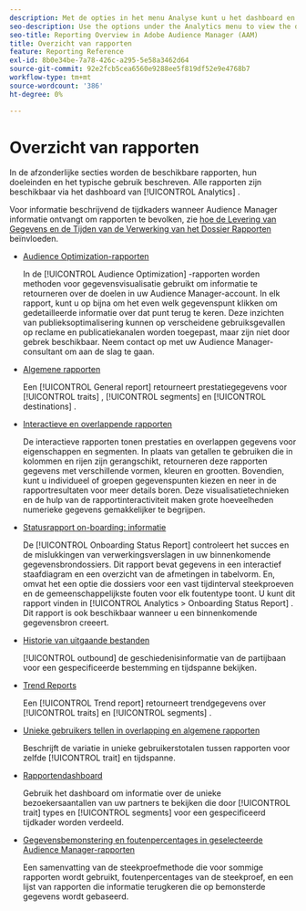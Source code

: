 ```yaml
---
description: Met de opties in het menu Analyse kunt u het dashboard en de verschillende rapporten weergeven.
seo-description: Use the options under the Analytics menu to view the dashboard and various reports in Adobe Audience Manager (AAM).
seo-title: Reporting Overview in Adobe Audience Manager (AAM)
title: Overzicht van rapporten
feature: Reporting Reference
exl-id: 8b0e34be-7a78-426c-a295-5e58a3462d64
source-git-commit: 92e2fcb5cea6560e9288ee5f819df52e9e4768b7
workflow-type: tm+mt
source-wordcount: '386'
ht-degree: 0%

---
```


# Overzicht van rapporten

In de afzonderlijke secties worden de beschikbare rapporten, hun doeleinden en het typische gebruik beschreven. Alle rapporten zijn beschikbaar via het dashboard van [!UICONTROL Analytics] .

Voor informatie beschrijvend de tijdkaders wanneer Audience Manager informatie ontvangt om rapporten te bevolken, zie [ hoe de Levering van Gegevens en de Tijden van de Verwerking van het Dossier Rapporten ](/help/using/reference/reporting-file-transfer-timeframe.md) beïnvloeden.

* [Audience Optimization-rapporten](/help/using/reporting/audience-optimization-reports/audience-optimization-reports.md)

  In de [!UICONTROL Audience Optimization] -rapporten worden methoden voor gegevensvisualisatie gebruikt om informatie te retourneren over de doelen in uw Audience Manager-account. In elk rapport, kunt u op bijna om het even welk gegevenspunt klikken om gedetailleerde informatie over dat punt terug te keren. Deze inzichten van publieksoptimalisering kunnen op verscheidene gebruiksgevallen op reclame en publicatiekanalen worden toegepast, maar zijn niet door gebrek beschikbaar. Neem contact op met uw Audience Manager-consultant om aan de slag te gaan.

* [Algemene rapporten](/help/using/reporting/general-reports.md)

  Een [!UICONTROL General report] retourneert prestatiegegevens voor [!UICONTROL traits] , [!UICONTROL segments] en [!UICONTROL destinations] .

* [Interactieve en overlappende rapporten](/help/using/reporting/dynamic-reports/dynamic-reports.md)

  De interactieve rapporten tonen prestaties en overlappen gegevens voor eigenschappen en segmenten. In plaats van getallen te gebruiken die in kolommen en rijen zijn gerangschikt, retourneren deze rapporten gegevens met verschillende vormen, kleuren en grootten. Bovendien, kunt u individueel of groepen gegevenspunten kiezen en neer in de rapportresultaten voor meer details boren. Deze visualisatietechnieken en de hulp van de rapportinteractiviteit maken grote hoeveelheden numerieke gegevens gemakkelijker te begrijpen.

* [Statusrapport on-boarding: informatie](/help/using/reporting/onboarding-status-report.md)

  De [!UICONTROL Onboarding Status Report] controleert het succes en de mislukkingen van verwerkingsverslagen in uw binnenkomende gegevensbrondossiers. Dit rapport bevat gegevens in een interactief staafdiagram en een overzicht van de afmetingen in tabelvorm. En, omvat het een optie die dossiers voor een vast tijdinterval steekproeven en de gemeenschappelijkste fouten voor elk foutentype toont. U kunt dit rapport vinden in [!UICONTROL Analytics > Onboarding Status Report] . Dit rapport is ook beschikbaar wanneer u een binnenkomende gegevensbron creeert.

* [Historie van uitgaande bestanden](/help/using/reporting/outbound-history-report.md)

  [!UICONTROL outbound] de geschiedenisinformatie van de partijbaan voor een gespecificeerde bestemming en tijdspanne bekijken.

* [Trend Reports](/help/using/reporting/trend-reports.md)

  Een [!UICONTROL Trend report] retourneert trendgegevens over [!UICONTROL traits] en [!UICONTROL segments] .

* [Unieke gebruikers tellen in overlapping en algemene rapporten](/help/using/reporting/unique-user-counts.md)

  Beschrijft de variatie in unieke gebruikerstotalen tussen rapporten voor zelfde [!UICONTROL trait] en tijdspanne.

* [Rapportendashboard](/help/using/reporting/trend-reports.md)

  Gebruik het dashboard om informatie over de unieke bezoekersaantallen van uw partners te bekijken die door [!UICONTROL trait] types en [!UICONTROL segments] voor een gespecificeerd tijdkader worden verdeeld.

* [Gegevensbemonstering en foutenpercentages in geselecteerde Audience Manager-rapporten](/help/using/reporting/report-sampling.md)

  Een samenvatting van de steekproefmethode die voor sommige rapporten wordt gebruikt, foutenpercentages van de steekproef, en een lijst van rapporten die informatie terugkeren die op bemonsterde gegevens wordt gebaseerd.
